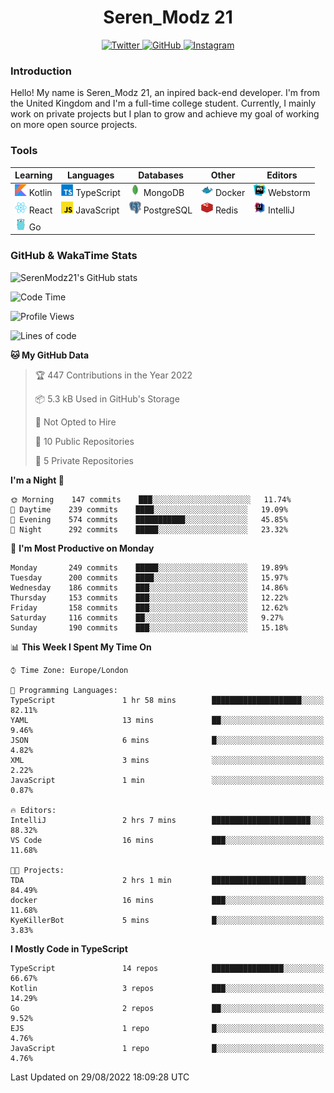 <div align="center">
  <h1>Seren_Modz 21</h1>
  <a href="https://twitter.com/SerenModz21">
    <img alt="Twitter" src="https://img.shields.io/badge/twitter%20-%231DA1F2.svg?&style=for-the-badge&logo=Twitter&logoColor=white">
  </a>
  <a href="https://github.com/SerenModz21">
    <img alt="GitHub" src="https://img.shields.io/badge/github%20-%23121011.svg?&style=for-the-badge&logo=github&logoColor=white">
  </a>
  <a href="https://www.instagram.com/serenmodz21">
    <img alt="Instagram" src="https://img.shields.io/badge/instagram%20-%23E4405F.svg?&style=for-the-badge&logo=Instagram&logoColor=white">
  </a>
</div>

### Introduction

Hello! My name is Seren_Modz 21, an inpired back-end developer. I'm from the United Kingdom and I'm a full-time college student. Currently, I mainly work on private projects but I plan to grow and achieve my goal of working on more open source projects. 

### Tools

 **Learning**                                        | **Languages**                                               | **Databases**                                               | **Other**                                           | **Editors**                                                  
-----------------------------------------------------|-------------------------------------------------------------|-------------------------------------------------------------|-----------------------------------------------------|--------------------------------------------------------------
 <img width="19px" src="./assets/kotlin.svg"> Kotlin | <img width="19px" src="./assets/typescript.svg"> TypeScript | <img width="19px" src="./assets/mongodb.svg"> MongoDB       | <img width="19px" src="./assets/docker.svg"> Docker | <img width="19px" src="./assets/webstorm.svg"> Webstorm      
 <img width="19px" src="./assets/react.svg"> React   | <img width="19px" src="./assets/javascript.svg"> JavaScript | <img width="19px" src="./assets/postgresql.svg"> PostgreSQL | <img width="19px" src="./assets/redis.svg"> Redis   | <img width="19px" src="./assets/intellij-idea.svg"> IntelliJ
 <img width="19px" src="./assets/go.svg"> Go         |                                                             |                                                             |                                                     |                                                                                                               

### GitHub & WakaTime Stats

![SerenModz21's GitHub stats](https://github-readme-stats.vercel.app/api?username=SerenModz21&show_icons=true&theme=dark)

<!--START_SECTION:waka-->
![Code Time](http://img.shields.io/badge/Code%20Time-1%2C544%20hrs%2049%20mins-blue)

![Profile Views](http://img.shields.io/badge/Profile%20Views-25-blue)

![Lines of code](https://img.shields.io/badge/From%20Hello%20World%20I%27ve%20Written-13%20Thousand%20lines%20of%20code-blue)

**🐱 My GitHub Data** 

> 🏆 447 Contributions in the Year 2022
 > 
> 📦 5.3 kB Used in GitHub's Storage 
 > 
> 🚫 Not Opted to Hire
 > 
> 📜 10 Public Repositories 
 > 
> 🔑 5 Private Repositories  
 > 
**I'm a Night 🦉** 

```text
🌞 Morning    147 commits    ███░░░░░░░░░░░░░░░░░░░░░░   11.74% 
🌆 Daytime    239 commits    ████░░░░░░░░░░░░░░░░░░░░░   19.09% 
🌃 Evening    574 commits    ███████████░░░░░░░░░░░░░░   45.85% 
🌙 Night      292 commits    █████░░░░░░░░░░░░░░░░░░░░   23.32%

```
📅 **I'm Most Productive on Monday** 

```text
Monday       249 commits    █████░░░░░░░░░░░░░░░░░░░░   19.89% 
Tuesday      200 commits    ████░░░░░░░░░░░░░░░░░░░░░   15.97% 
Wednesday    186 commits    ███░░░░░░░░░░░░░░░░░░░░░░   14.86% 
Thursday     153 commits    ███░░░░░░░░░░░░░░░░░░░░░░   12.22% 
Friday       158 commits    ███░░░░░░░░░░░░░░░░░░░░░░   12.62% 
Saturday     116 commits    ██░░░░░░░░░░░░░░░░░░░░░░░   9.27% 
Sunday       190 commits    ███░░░░░░░░░░░░░░░░░░░░░░   15.18%

```


📊 **This Week I Spent My Time On** 

```text
⌚︎ Time Zone: Europe/London

💬 Programming Languages: 
TypeScript               1 hr 58 mins        ████████████████████░░░░░   82.11% 
YAML                     13 mins             ██░░░░░░░░░░░░░░░░░░░░░░░   9.46% 
JSON                     6 mins              █░░░░░░░░░░░░░░░░░░░░░░░░   4.82% 
XML                      3 mins              ░░░░░░░░░░░░░░░░░░░░░░░░░   2.22% 
JavaScript               1 min               ░░░░░░░░░░░░░░░░░░░░░░░░░   0.87%

🔥 Editors: 
IntelliJ                 2 hrs 7 mins        ██████████████████████░░░   88.32% 
VS Code                  16 mins             ███░░░░░░░░░░░░░░░░░░░░░░   11.68%

🐱‍💻 Projects: 
TDA                      2 hrs 1 min         █████████████████████░░░░   84.49% 
docker                   16 mins             ███░░░░░░░░░░░░░░░░░░░░░░   11.68% 
KyeKillerBot             5 mins              █░░░░░░░░░░░░░░░░░░░░░░░░   3.83%

```

**I Mostly Code in TypeScript** 

```text
TypeScript               14 repos            ████████████████░░░░░░░░░   66.67% 
Kotlin                   3 repos             ███░░░░░░░░░░░░░░░░░░░░░░   14.29% 
Go                       2 repos             ██░░░░░░░░░░░░░░░░░░░░░░░   9.52% 
EJS                      1 repo              █░░░░░░░░░░░░░░░░░░░░░░░░   4.76% 
JavaScript               1 repo              █░░░░░░░░░░░░░░░░░░░░░░░░   4.76%

```



 Last Updated on 29/08/2022 18:09:28 UTC
<!--END_SECTION:waka-->
